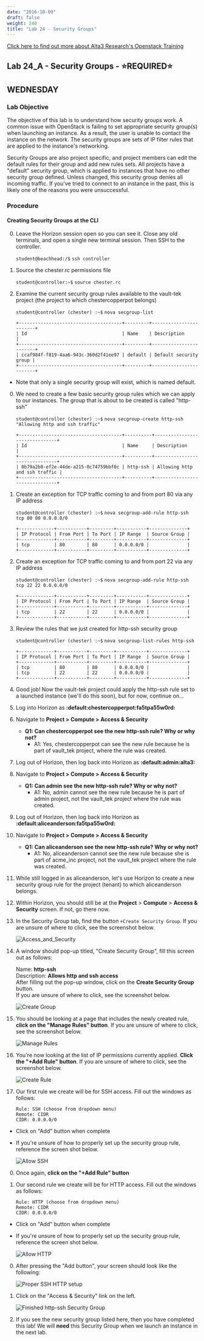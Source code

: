 ```yaml
---
date: "2016-10-09"
draft: false
weight: 240
title: "Lab 24 - Security Groups"
---
```

[Click here to find out more about Alta3 Research's Openstack Training](https://alta3.com/courses/openstack)

## Lab 24_A - Security Groups - &#x2B50;REQUIRED&#x2B50;

## WEDNESDAY

### Lab Objective

The objective of this lab is to understand how security groups work. A common issue with OpenStack is failing to set appropriate security group(s) when launching an instance. As a result, the user is unable to contact the instance on the network. The security groups are sets of IP filter rules that are applied to the instance's networking.

Security Groups are also project specific, and project members can edit the default rules for their group and add new rules sets. All projects have a "default" security group, which is applied to instances that have no other security group defined. Unless changed, this security group denies all incoming traffic. If you've tried to connect to an instance in the past, this is likely one of the reasons you were unsuccessful.

### Procedure

#### Creating Security Groups at the CLI

0. Leave the Horizon session open so you can see it. Close any old terminals, and open a single new terminal session. Then SSH to the controller.

    `student@beachhead:/$` `ssh controller`
    
0. Source the chester.rc permissions file

    `student@controller:~$` `source chester.rc`
    
0. Examine the current security group rules available to the vault-tek project (the project to which chestercopperpot belongs)

     `student@controller (chester) :~$` `nova secgroup-list`

    ```
    +--------------------------------------+---------+------------------------+
    | Id                                   | Name    | Description            |
    +--------------------------------------+---------+------------------------+
    | ccaf984f-f819-4aa6-943c-360d2f41ee97 | default | Default security group |
    +--------------------------------------+---------+------------------------+
    ```

 * Note that only a single security group will exist, which is named default.

0. We need to create a few basic security group rules which we can apply to our instances. The group that is about to be created is called "http-ssh"

    `student@controller (chester) :~$`  `nova secgroup-create http-ssh "Allowing http and ssh traffic"`


    ```
    +--------------------------------------+----------+-------------------------------+
    | Id                                   | Name     | Description                   |
    +--------------------------------------+----------+-------------------------------+
    | 0b79a2b0-ef2e-44de-a215-0c74759bbf0c | http-ssh | Allowing http and ssh traffic |
    +--------------------------------------+----------+-------------------------------+
    ```
	
0. Create an exception for TCP traffic coming to and from port 80 via any IP address

    `student@controller (chester) :~$` `nova secgroup-add-rule http-ssh tcp 80 80 0.0.0.0/0`

    ```
    +-------------+-----------+---------+-----------+--------------+
    | IP Protocol | From Port | To Port | IP Range  | Source Group |
    +-------------+-----------+---------+-----------+--------------+
    | tcp         | 80        | 80      | 0.0.0.0/0 |              |
    +-------------+-----------+---------+-----------+--------------+
    ```

0. Create an exception for TCP traffic coming to and from port 22 via any IP address

    `student@controller (chester) :~$` `nova secgroup-add-rule http-ssh tcp 22 22 0.0.0.0/0`

    ```
    +-------------+-----------+---------+-----------+--------------+
    | IP Protocol | From Port | To Port | IP Range  | Source Group |
    +-------------+-----------+---------+-----------+--------------+
    | tcp         | 22        | 22      | 0.0.0.0/0 |              |
    +-------------+-----------+---------+-----------+--------------+
    ```
	
0. Review the rules that we just created for http-ssh security group

    `student@controller (chester) :~$` `nova secgroup-list-rules http-ssh`

    ```
    +-------------+-----------+---------+-----------+--------------+
    | IP Protocol | From Port | To Port | IP Range  | Source Group |
    +-------------+-----------+---------+-----------+--------------+
    | tcp         | 80        | 80      | 0.0.0.0/0 |              |
    | tcp         | 22        | 22      | 0.0.0.0/0 |              |
    +-------------+-----------+---------+-----------+--------------+
    ```

0. Good job! Now the vault-tek project could apply the http-ssh rule set to a launched instance (we'll do this soon), but for now, continue on...

0. Log into Horizon as **:default:chestercopperpot:fa5tpa55w0rd:**

0. Navigate to **Project > Compute > Access & Security**

    - **Q1: Can chestercopperpot see the new http-ssh rule? Why or why not?**
      - A1: Yes, chestercopperpot can see the new rule because he is part of vault_tek project, where the rule was created.
 
0. Log out of Horizon, then log back into Horizon as **:default:admin:alta3:**

0. Navigate to **Project > Compute > Access & Security**

    - **Q1: Can admin see the new http-ssh rule? Why or why not?**
      - A1: No, admin cannot see the new rule because he is part of admin project, not the vault_tek project where the rule was created.

0. Log out of Horizon, then log back into Horizon as **:default:aliceanderson:fa5tpa55w0rd:**

0. Navigate to **Project > Compute > Access & Security**

    - **Q1: Can aliceanderson see the new http-ssh rule? Why or why not?**
      - A1: No, aliceanderson cannot see the new rule because she is part of acme_inc project, not the vault_tek project where the rule was created.
 
0. While still logged in as aliceanderson, let's use Horizon to create a new security group rule for the project (tenant) to which aliceanderson belongs.

0. Within Horizon, you should still be at the **Project** > **Compute** > **Access & Security** screen. If not, go there now.

0. In the Security Group tab, find the button `+Create Security Group`. If you are unsure of where to click, see the screenshot below.

    ![Access_and_Security](https://alta3.com/labs/images/alta3_lab_horizon_access_and_security.png)
	
0. A window should pop-up titled, "Create Security Group", fill this screen out as follows:

    >
    Name: **http-ssh**  
    Description: **Allows http and ssh access**  
    After filling out the pop-up window, click on the **Create Security Group** button.  
    If you are unsure of where to click, see the screenshot below.  

    ![Create Group](https://alta3.com/labs/images/alta3_lab_horizon_create_security_group.png)
	
0. You should be looking at a page that includes the newly created rule, **click on the "Manage Rules" button**. If you are unsure of where to click, see the screenshot below.

    ![Manage Rules](https://alta3.com/labs/images/alta3_lab_horizon_http_ssh.png)

0. You're now looking at the list of IP permissions currently applied. **Click the "+Add Rule" button**. If you are unsure of where to click, see the screenshot below.

    ![Create Rule](https://alta3.com/labs/images/alta3_lab_horizon_create_ssh_role.png)

0. Our first rule we create will be for SSH access. Fill out the windows as follows:

    ```
    Rule: SSH (choose from dropdown menu)
    Remote: CIDR
    CIDR: 0.0.0.0/0
    ```

 * Click on "Add" button when complete
 
 * If you're unsure of how to properly set up the security group rule, reference the screen shot below.

    ![Allow SSH](https://alta3.com/labs/images/alta3_lab_horizon_allow_ssh_access.png)

0. Once again, **click on the "+Add Rule" button**

0. Our second rule we create will be for HTTP access. Fill out the windows as follows:

    ```
    Rule: HTTP (choose from dropdown menu)
    Remote: CIDR
    CIDR: 0.0.0.0/0
    ```

 * Click on "Add" button when complete
 
 * If you're unsure of how to properly set up the security group rule, reference the screen shot below.

    ![Allow HTTP](https://alta3.com/labs/images/alta3_lab_horizon_allow_http_access.png)

0. After pressing the "Add button", your screen should look like the following:

    ![Proper SSH HTTP setup](https://alta3.com/labs/images/alta3_lab_horizon_http_ssh_setup.png)

0. Click on the "Access & Security" link on the left.

    ![Finished http-ssh Security Group](https://alta3.com/labs/images/alta3_lab_horizon_finished_labs.png)

0. If you see the new security group listed here, then you have completed this lab! We will **need** this Security Group when we launch an instance in the next lab. 
